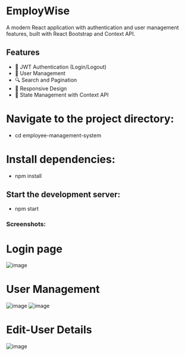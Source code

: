 # EmployWise
A modern React application with authentication and user management features, built with React Bootstrap and Context API.

## Features
- 🔐 JWT Authentication (Login/Logout)
- 👥 User Management
- 🔍 Search and Pagination
- 📱 Responsive Design
- 🔄 State Management with Context API

# Navigate to the project directory:
- cd employee-management-system

# Install dependencies:
- npm install

## Start the development server:
- npm start

### Screenshots:
# Login page
![image](https://github.com/user-attachments/assets/6e06588d-422c-40c1-9561-2bd2450d713a)
# User Management
![image](https://github.com/user-attachments/assets/dc7d9497-1f14-40d4-950d-21530553b122)
![image](https://github.com/user-attachments/assets/2635be45-aba2-4357-bd14-092b1713cdc7)
# Edit-User Details
![image](https://github.com/user-attachments/assets/cd322a18-4b3a-403f-bcf7-4b471b5cbfe3)



